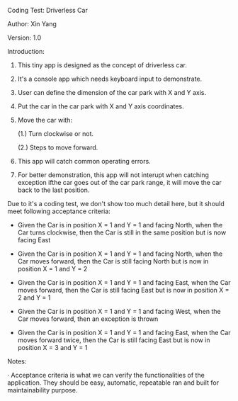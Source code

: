 Coding Test: Driverless Car

Author: Xin Yang

Version: 1.0

Introduction:
1. This tiny app is designed as the concept of driverless car.
2. It's a console app which needs keyboard input to demonstrate.
3. User can define the dimension of the car park with X and Y axis.
4. Put the car in the car park with X and Y axis coordinates.
5. Move the car with:

    (1.) Turn clockwise or not. 
    
    (2.) Steps to move forward.
6. This app will catch common operating errors.
7. For better demonstration, this app will not interupt when catching exception ifthe car goes out of the car park range, it will move the car back to the last position.

Due to it's a coding test, we don't show too much detail here, but it should meet following acceptance criteria:

- Given the Car is in position X = 1 and Y = 1 and facing North, when the Car turns clockwise, then the Car is still in the same position but is now facing East

- Given the Car is in position X = 1 and Y = 1 and facing North, when the Car moves forward, then the Car is still facing North but is now in position X = 1 and Y = 2

- Given the Car is in position X = 1 and Y = 1 and facing East, when the Car moves forward, then the Car is still facing East but is now in position X = 2 and Y = 1

- Given the Car is in position X = 1 and Y = 1 and facing West, when the Car moves forward, then an exception is thrown

- Given the Car is in position X = 1 and Y = 1 and facing East, when the Car moves forward twice, then the Car is still facing East but is now in position X = 3 and Y = 1

Notes:

·  Acceptance criteria is what we can verify the functionalities of the application. They should be easy, automatic, repeatable ran and built for maintainability purpose.
